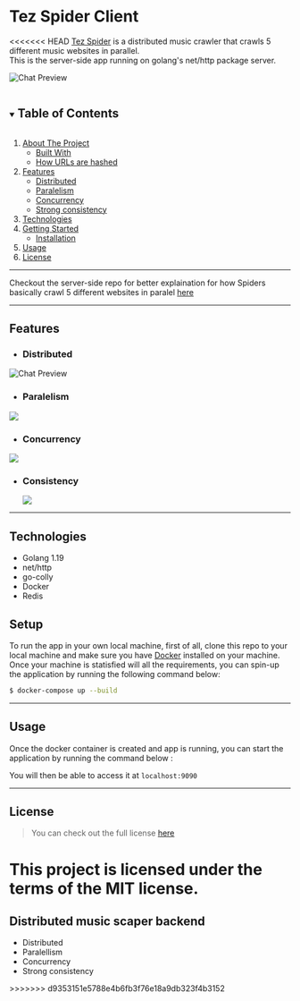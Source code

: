 Tez Spider Client
============
<!-- [![GitHub Stars](https://img.shields.io/github/stars/IgorAntun/node-chat.svg)](https://github.com/IgorAntun/node-chat/stargazers) [![GitHub Issues](https://img.shields.io/github/issues/IgorAntun/node-chat.svg)](https://github.com/IgorAntun/node-chat/issues) [![Current Version](https://img.shields.io/badge/version-1.0.7-green.svg)](https://github.com/IgorAntun/node-chat) [![Live Demo](https://img.shields.io/badge/demo-online-green.svg)](https://igorantun.com/chat) [![Gitter](https://badges.gitter.im/Join%20Chat.svg)](https://gitter.im/IgorAntun/node-chat?utm_source=badge&utm_medium=badge&utm_campaign=pr-badge) -->

<<<<<<< HEAD
<a href="http://kiska-url.herokuapp.com/" target="_blank">Tez Spider</a> is a distributed music crawler that crawls 5 different music websites in parallel. <br/>
This is the server-side app running on golang's net/http package server.


![Chat Preview](https://i.imgur.com/rqAQPZN.png)

<details open="open">
  <summary><h2 style="display: inline-block">Table of Contents</h2></summary>
  <ol>
    <li>
      <a href="#kiskaurl-client">About The Project</a>
      <ul>
        <li><a href="#technologies">Built With</a></li>
        <li><a href="#request-flow-for-shortening-the-url">How URLs are hashed</a></li>
      </ul>
    </li>
    <li>
      <a href="#features">Features</a>
      <ul>
        <li><a href="#distributed">Distributed</a></li>
        <li><a href="#paralelism">Paralelism</a></li>
        <li><a href="#concurrency">Concurrency</a></li>
        <li><a href="#consistency">Strong consistency</a></li>       
      </ul>
    </li>
    <li>
      <a href="#technologies">Technologies</a>
    </li>
    <li>
      <a href="#getting-started">Getting Started</a>
      <ul>
        <li><a href="#setup">Installation</a></li>
      </ul>
    </li>
    <li><a href="#usage">Usage</a></li>
    <li><a href="#license">License</a></li>
  </ol>
</details>

---
<!-- ## Workflow of how spiders crawl in paralel -->
<!-- ![Chat Preview](https://i.imgur.com/5mUbTPr.jpeg) -->

Checkout the server-side repo for better explaination for how Spiders basically crawl 5 different websites in paralel <a href="https://github.com/javokhirbek1999/tez-spider#workflow" target="_blank">here</a>

---

## Features
- <h3>Distributed</h3>
![Chat Preview](https://i.imgur.com/DaDruql.png)


- <h3>Paralelism</h3>
<img src="https://hpc.llnl.gov/sites/default/files/styles/with_sidebar_1_up/public/parallelProblem.gif?itok=u4OKbOB5" />

- <h3>Concurrency</h3>
<img src="https://www.loginradius.com/blog/static/985e45ca5bbc05c69e2adbd7e98b5f00/d26aa/concurrent-diagram.png" />

- <h3>Consistency</h3>
  <img src="https://upload.wikimedia.org/wikipedia/commons/5/56/Rsz_selection_055.png" />


---
## Technologies
- Golang 1.19
- net/http
- go-colly
- Docker
- Redis
</ul>


## Setup
To run the app in your own local machine, first of all, clone this repo to your local machine and make sure you have <a href="https://www.docker.com/" target="_blank">Docker</a> installed on your machine. Once your machine is statisfied will all the requirements, you can spin-up the application by running the following command below:
```bash
$ docker-compose up --build
```

---

## Usage
Once the docker container is created and app is running, you can start the application by running the command below : 

You will then be able to access it at `localhost:9090`

---

## License
>You can check out the full license [here](https://github.com/javokhirbek1999/kiska-url-server-side/blob/main/LICENSE)

This project is licensed under the terms of the **MIT** license.
=======
## Distributed music scaper backend


<ul>
<li>Distributed</li>
<li>Paralellism</li>
<li>Concurrency</li>
<li>Strong consistency</li>
</ul>
>>>>>>> d9353151e5788e4b6fb3f76e18a9db323f4b3152
